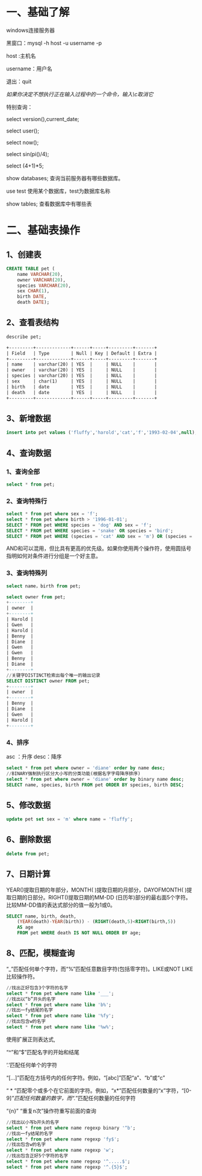 # 一、基础了解

windows连接服务器

黑窗口：mysql -h host -u username -p

host :主机名

username：用户名

退出：quit

*如果你决定不想执行正在输入过程中的一个命令，输入\c取消它*

特别查询：

select version(),current_date;

select user();

select now();

select sin(pi()/4);

select (4+1)*5;	

show databases;	查询当前服务器有哪些数据库。

use test	使用某个数据库，test为数据库名称

show tables;	查看数据库中有哪些表



# 二、基础表操作

## 1、创建表

~~~sql
CREATE TABLE pet (
    name VARCHAR(20), 
    owner VARCHAR(20),
    species VARCHAR(20), 
    sex CHAR(1), 
    birth DATE, 
    death DATE);
~~~

## 2、查看表结构

~~~sql
describe pet;
~~~

~~~txt
+---------+-------------+------+-----+---------+-------+
| Field   | Type        | Null | Key | Default | Extra |
+---------+-------------+------+-----+---------+-------+
| name    | varchar(20) | YES  |     | NULL    |       |
| owner   | varchar(20) | YES  |     | NULL    |       |
| species | varchar(20) | YES  |     | NULL    |       |
| sex     | char(1)     | YES  |     | NULL    |       |
| birth   | date        | YES  |     | NULL    |       |
| death   | date        | YES  |     | NULL    |       |
+---------+-------------+------+-----+---------+-------+
~~~



## 3、新增数据

~~~sql
insert into pet values ('fluffy','harold','cat','f','1993-02-04',null);
~~~



## 4、查询数据

### 1、查询全部

~~~sql
select * from pet;
~~~

### 2、查询特殊行

~~~sql
select * from pet where sex = 'f';
select * from pet where birth > '1996-01-01';
SELECT * FROM pet WHERE species = 'dog' AND sex = 'f';
SELECT * FROM pet WHERE species = 'snake' OR species = 'bird';
SELECT * FROM pet WHERE (species = 'cat' AND sex = 'm') OR (species = 'dog' AND sex = 'f');

~~~

AND和可以混用，但比具有更高的优先级。如果你使用两个操作符，使用圆括号指明如何对条件进行分组是一个好主意。

### 3、查询特殊列

~~~sql
select name，birth from pet;

select owner from pet;
+--------+
| owner  |
+--------+
| Harold |
| Gwen   |
| Harold |
| Benny  |
| Diane  |
| Gwen   |
| Gwen   |
| Benny  |
| Diane  |
+--------+
//关键字DISTINCT检索出每个唯一的输出记录
SELECT DISTINCT owner FROM pet;
+--------+
| owner  |
+--------+
| Benny  |
| Diane  |
| Gwen   |
| Harold |
+--------+

~~~

### 4、排序

asc ：升序	desc：降序

~~~sql
select * from pet where owner = 'diane' order by name desc;
//BINARY强制执行区分大小写的分类功能(根据名字字母降序排序)
select * from pet where owner = 'diane' order by binary name desc;
SELECT name, species, birth FROM pet ORDER BY species, birth DESC;

~~~



## 5、修改数据

~~~sql
update pet set sex = 'm' where name = 'fluffy';
~~~



## 6、删除数据

~~~sql
delete from pet;
~~~

## 7、日期计算

YEAR()提取日期的年部分，MONTH( )提取日期的月部分，DAYOFMONTH( )提取日期的日部分。RIGHT()提取日期的MM-DD  (日历年)部分的最右面5个字符。比较MM-DD值的表达式部分的值一般为1或0。

~~~sql
SELECT name, birth, death,
    (YEAR(death)-YEAR(birth)) - (RIGHT(death,5)<RIGHT(birth,5))
    AS age
    FROM pet WHERE death IS NOT NULL ORDER BY age;

~~~

## 8、匹配，模糊查询

“_”匹配任何单个字符，而“%”匹配任意数目字符(包括零字符)。LIKE或NOT LIKE比较操作符。

~~~sql
//找出正好包含3个字符的名字
select * from pet where name like '___';
//找出以“b”开头的名字
select * from pet where name like 'b%';
//找出一fy结尾的名字
select * from pet where name like '%fy';
//找出包含w的名字
select * from pet where name like '%w%';

~~~

使用扩展正则表达式,

“^”和“$”匹配名字的开始和结尾

‘.’匹配任何单个的字符

“[...]”匹配在方括号内的任何字符。例如，“[abc]”匹配“a”、“b”或“c”

“ *  ”匹配零个或多个在它前面的字符。例如，“x*”匹配任何数量的“x”字符，“[0-9]*”匹配任何数量的数字，而“.*”匹配任何数量的任何字符

“{n}” “重复n次”操作符重写前面的查询

~~~sql
//找出以小写b开头的名字
select * from pet where name regexp binary '^b';
//找出一fy结尾的名字
select * from pet where name regexp 'fy$';
//找出包含w的名字
select * from pet where name regexp 'w';
//找出包含正好5个字符的名字
select * from pet where name regexp '^.....$';
select * from pet where name regexp '^.{5}$';
~~~

